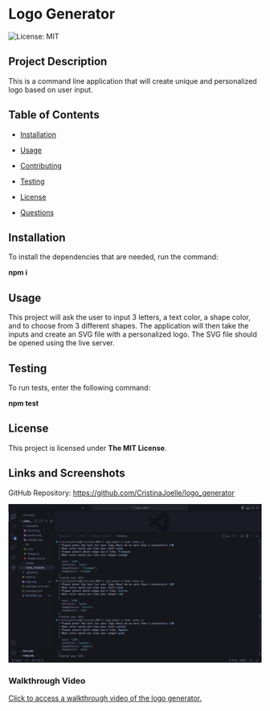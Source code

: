 # Logo Generator

![License: MIT](https://img.shields.io/badge/License-MIT-yellow.svg)

## Project Description

This is a command line application that will create unique and personalized logo based on user input.

## Table of Contents

- [Installation](#installation)
- [Usage](#usage)
- [Contributing](#contributing)
- [Testing](#testing)

- [License](https://opensource.org/licenses/MIT)

- [Questions](#questions)

## Installation

To install the dependencies that are needed, run the command:

**npm i**

## Usage

This project will ask the user to input 3 letters, a text color, a shape color, and to choose from 3 different shapes. The application will then take the inputs and create an SVG file with a personalized logo. The SVG file should be opened using the live server.

## Testing

To run tests, enter the following command:

**npm test**

## License

This project is licensed under **The MIT License**.

## Links and Screenshots

GitHub Repository:
https://github.com/CristinaJoelle/logo_generator

![Screenshot of the questions in the command line and file organization.](/media/screenshot.png)

### Walkthrough Video

[Click to access a walkthrough video of the logo generator.](/media/Logo%20Generator.webm)

